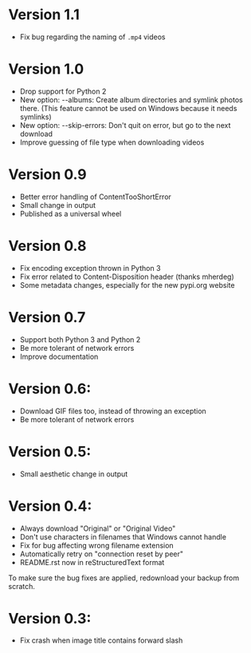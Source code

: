 # Version 1.1

- Fix bug regarding the naming of `.mp4` videos

# Version 1.0

- Drop support for Python 2
- New option: --albums: Create album directories and symlink photos there.
  (This feature cannot be used on Windows because it needs symlinks)
- New option: --skip-errors: Don't quit on error, but go to the next download
- Improve guessing of file type when downloading videos

# Version 0.9

- Better error handling of ContentTooShortError
- Small change in output
- Published as a universal wheel

# Version 0.8

- Fix encoding exception thrown in Python 3
- Fix error related to Content-Disposition header (thanks mherdeg)
- Some metadata changes, especially for the new pypi.org website

# Version 0.7

- Support both Python 3 and Python 2
- Be more tolerant of network errors
- Improve documentation

# Version 0.6:

- Download GIF files too, instead of throwing an exception
- Be more tolerant of network errors

# Version 0.5:

- Small aesthetic change in output

# Version 0.4:

- Always download "Original" or "Original Video"
- Don't use characters in filenames that Windows cannot handle
- Fix for bug affecting wrong filename extension
- Automatically retry on "connection reset by peer"
- README.rst now in reStructuredText format

To make sure the bug fixes are applied, redownload your backup from scratch.

# Version 0.3:

- Fix crash when image title contains forward slash
